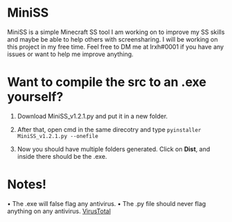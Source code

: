 # MiniSS
MiniSS is a simple Minecraft SS tool I am working on to improve my SS skills and maybe be able to help others with screensharing. I will be working on this project in my free time. Feel free to DM me at lrxh#0001 if you have any issues or want to help me improve anything.

# Want to compile the src to an .exe yourself?

1. Download MiniSS_v1.2.1.py and put it in a new folder.

2. After that, open cmd in the same direcotry and type
```pyinstaller MiniSS_v1.2.1.py --onefile```
3. Now you should have multiple folders generated. Click on **Dist**, and inside there should be the .exe.
# Notes!
• The .exe will false flag any antivirus.
• The .py file should never flag anything on any antivirus.
[VirusTotal](https://www.virustotal.com/gui/file-analysis/MWY2NDJhNTljZjEzM2E0NTBhYWRjNDNkM2UwYTU4Mjc6MTY4NDE2MzEyOQ==)
